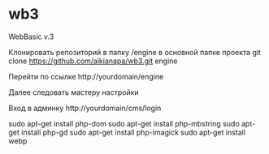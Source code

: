 # wb3
WebBasic v.3

Клонировать репозиторий в папку /engine в основной папке проекта
git clone https://github.com/aikianapa/wb3.git engine

Перейти по ссылке http://yourdomain/engine

Далее следовать мастеру настройки

Вход в админку http://yourdomain/cms/login

sudo apt-get install php-dom
sudo apt-get install php-mbstring
sudo apt-get install php-gd
sudo apt-get install php-imagick
sudo apt-get install webp
